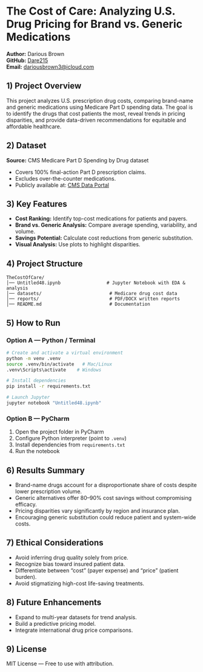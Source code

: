 # The Cost of Care: Analyzing U.S. Drug Pricing for Brand vs. Generic Medications

**Author:** Darious Brown  
**GitHub:** [Dare215](https://github.com/Dare215)  
**Email:** dariousbrown3@icloud.com  

## 1) Project Overview
This project analyzes U.S. prescription drug costs, comparing brand-name and generic medications using Medicare Part D spending data. The goal is to identify the drugs that cost patients the most, reveal trends in pricing disparities, and provide data-driven recommendations for equitable and affordable healthcare.

## 2) Dataset
**Source:** CMS Medicare Part D Spending by Drug dataset  
- Covers 100% final-action Part D prescription claims.  
- Excludes over-the-counter medications.  
- Publicly available at: [CMS Data Portal](https://data.cms.gov)

## 3) Key Features
- **Cost Ranking:** Identify top-cost medications for patients and payers.
- **Brand vs. Generic Analysis:** Compare average spending, variability, and volume.
- **Savings Potential:** Calculate cost reductions from generic substitution.
- **Visual Analysis:** Use plots to highlight disparities.

## 4) Project Structure
```
TheCostOfCare/
│── Untitled48.ipynb                 # Jupyter Notebook with EDA & analysis
│── datasets/                         # Medicare drug cost data
│── reports/                          # PDF/DOCX written reports
│── README.md                         # Documentation
```

## 5) How to Run

### Option A — Python / Terminal
```bash
# Create and activate a virtual environment
python -m venv .venv
source .venv/bin/activate   # Mac/Linux
.venv\Scripts\activate    # Windows

# Install dependencies
pip install -r requirements.txt

# Launch Jupyter
jupyter notebook "Untitled48.ipynb"
```

### Option B — PyCharm
1. Open the project folder in PyCharm  
2. Configure Python interpreter (point to `.venv`)  
3. Install dependencies from `requirements.txt`  
4. Run the notebook

## 6) Results Summary
- Brand-name drugs account for a disproportionate share of costs despite lower prescription volume.
- Generic alternatives offer 80–90% cost savings without compromising efficacy.
- Pricing disparities vary significantly by region and insurance plan.
- Encouraging generic substitution could reduce patient and system-wide costs.

## 7) Ethical Considerations
- Avoid inferring drug quality solely from price.
- Recognize bias toward insured patient data.
- Differentiate between “cost” (payer expense) and “price” (patient burden).
- Avoid stigmatizing high-cost life-saving treatments.

## 8) Future Enhancements
- Expand to multi-year datasets for trend analysis.
- Build a predictive pricing model.
- Integrate international drug price comparisons.

## 9) License
MIT License — Free to use with attribution.
